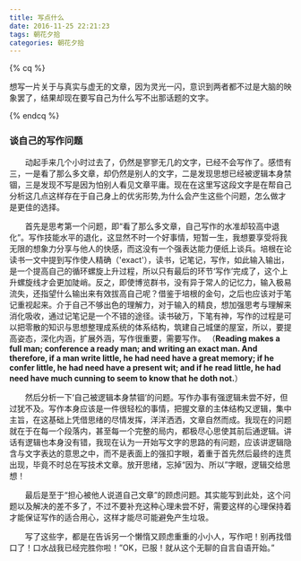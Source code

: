 ```yaml
---
title: 写点什么
date: 2016-11-25 22:21:23
tags: 朝花夕拾
categories: 朝花夕拾
---
```


{% cq %}

想写一片关于与真实与虚无的文章，因为灵光一闪，意识到两者都不过是大脑的映象罢了，结果却现在要写自己为什么写不出那话题的文字。

{% endcq %}

<!--more-->

### 谈自己的写作问题 ###

&#12288;&#12288;动起手来几个小时过去了，仍然是寥寥无几的文字，已经不会写作了。感悟有三，一是看了那么多文章，却仍然是别人的文字，二是发现思想已经被逻辑本身禁锢，三是发现不写是因为怕别人看见文章平庸。现在在这里写这段文字是在帮自己分析这几点这样存在于自己身上的优劣形势,为什么会产生这些个问题，怎么做才是更佳的选择。

&#12288;&#12288;首先是思考第一个问题，即“看了那么多文章，自己写作的水准却较高中退化”。写作技能水平的退化，这显然不时一个好事情，短暂一生，我想要享受将我无限的想象力分享与他人的快感，而这没有一个强表达能力便纸上谈兵。培根在论读书一文中提到写作使人精确（'exact'），读书，记笔记，写作，如此输入输出，是一个提高自己的循环螺旋上升过程，所以只有最后的环节‘写作’完成了，这个上升螺旋线才会更加陡峭。反之，即使博览群书，没有异于常人的记忆力，输入极易流失，还指望什么输出来有效拔高自己呢？借鉴于培根的金句，之后也应该对于笔记重视起来。介于自己不够出色的理解力，对于输入的精良，想加强思考与理解来消化吸收，通过记笔记是一个不错的途径。读书破万，下笔有神，写作的过程是可以把零散的知识与思想整理成系统的体系结构，筑建自己城堡的屋室，所以，要提高姿态，深化内涵，扩展外涵，写作很重要，需要写作。 （**Reading makes a full man; conference a ready man; and writing an exact man. And therefore, if a man write little, he had need have a great memory; if he confer little, he had need have a present wit; and if he read little, he had need have much cunning to seem to know that he doth not.**）

&#12288;&#12288;然后分析一下‘自己被逻辑本身禁锢’的问题。写作办事有强逻辑未尝不好，但过犹不及。写作本身应该是一件很轻松的事情，把握文章的主体结构又逻辑，集中主旨，在这基础上凭借思绪的尽情发挥，洋洋洒洒，文章自然而成。我现在的问题就在于在每一个段落内，甚至每一个完整的局内，都极尽心思使其前后通逻辑。讲话有逻辑也本身没有错，我现在认为一开始写文字的思路的有问题，应该讲逻辑隐含与文字表达的意思之中，而不是表面上的强扣字眼，着重于首先然后最终的连贯出现，毕竟不时总在写技术文章。放开思绪，忘掉“因为、所以”字眼，逻辑交给思想！

&#12288;&#12288;最后是至于“担心被他人说道自己文章”的顾虑问题。其实能写到此处，这个问题以及解决的差不多了，不过不要补充这种心理未尝不好，需要这样的心理保持着才能保证写作的适合用心，这样才能尽可能避免产生垃圾。

&#12288;&#12288;写了这些字，都是在告诉另一个懒惰又顾虑重重的小小人，写作吧！别再找借口了！口水战我已经完胜你啦！”OK，已服！就从这个无聊的自言自语开始。”
